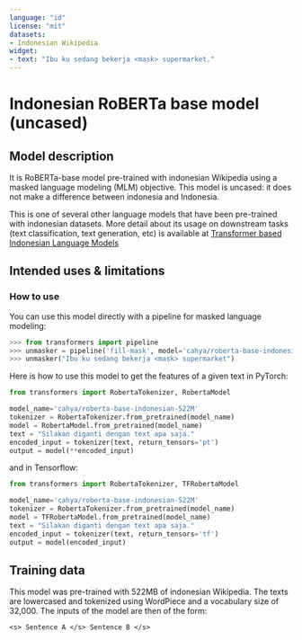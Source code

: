 ```yaml
---
language: "id"
license: "mit"
datasets:
- Indonesian Wikipedia
widget:
- text: "Ibu ku sedang bekerja <mask> supermarket."
---
```


# Indonesian RoBERTa base model (uncased) 

## Model description
It is RoBERTa-base model pre-trained with indonesian Wikipedia using a masked language modeling (MLM) objective. This 
model is uncased: it does not make a difference between indonesia and Indonesia.

This is one of several other language models that have been pre-trained with indonesian datasets. More detail about 
its usage on downstream tasks (text classification, text generation, etc) is available at [Transformer based Indonesian Language Models](https://github.com/cahya-wirawan/indonesian-language-models/tree/master/Transformers)

## Intended uses & limitations

### How to use
You can use this model directly with a pipeline for masked language modeling:
```python
>>> from transformers import pipeline
>>> unmasker = pipeline('fill-mask', model='cahya/roberta-base-indonesian-522M')
>>> unmasker("Ibu ku sedang bekerja <mask> supermarket")

```
Here is how to use this model to get the features of a given text in PyTorch:
```python
from transformers import RobertaTokenizer, RobertaModel

model_name='cahya/roberta-base-indonesian-522M'
tokenizer = RobertaTokenizer.from_pretrained(model_name)
model = RobertaModel.from_pretrained(model_name)
text = "Silakan diganti dengan text apa saja."
encoded_input = tokenizer(text, return_tensors='pt')
output = model(**encoded_input)
```
and in Tensorflow:
```python
from transformers import RobertaTokenizer, TFRobertaModel

model_name='cahya/roberta-base-indonesian-522M'
tokenizer = RobertaTokenizer.from_pretrained(model_name)
model = TFRobertaModel.from_pretrained(model_name)
text = "Silakan diganti dengan text apa saja."
encoded_input = tokenizer(text, return_tensors='tf')
output = model(encoded_input)
```

## Training data

This model was pre-trained with 522MB of indonesian Wikipedia.
The texts are lowercased and tokenized using WordPiece and a vocabulary size of 32,000. The inputs of the model are 
then of the form:

```<s> Sentence A </s> Sentence B </s>```
